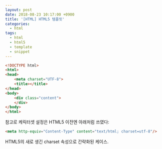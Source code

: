 ```yaml
---
layout: post
date: 2018-08-23 10:17:00 +0900
title: '[HTML] HTML5 템플릿'
categories:
  - html
tags:
  - html
  - html5
  - template
  - snippet
---
```


```html
<!DOCTYPE html>
<html>
<head>
    <meta charset="UTF-8">
    <title></title>
</head>
<body>
    <div class="content">
    </div>
</body>
</html>
```

참고로 케릭터셋 설정은 HTML5 이전엔 아래처럼 쓰였다:

```html
<meta http-equiv="Content-Type" content="text/html; charset=utf-8"/>
```

HTML5의 새로 생긴 charset 속성으로 간략화된 케이스.
